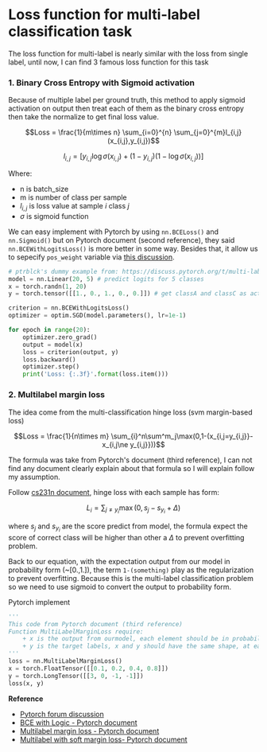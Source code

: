 # Loss function for multi-label classification task

The loss function for multi-label is nearly similar with the loss from single label, until now, I can find 3 famous loss function for this task

### 1. Binary Cross Entropy with Sigmoid activation

Because of multiple label per ground truth, this method to apply sigmoid activation on output then treat each of them as the binary cross entropy then take the normalize to get final loss value.

$$Loss = \frac{1}{m\times n} \sum_{i=0}^{n} \sum_{j=0}^{m}l_{i,j}(x_{i,j},y_{i,j})$$

$$l_{i,j} = [y_{i,j}\log\sigma(x_{i,j})+ (1-y_{i,j})(1-\log\sigma(x_{i,j}))]$$

Where:

* n is batch_size
* m is number of class per sample
* $l_{i,j}$ is loss value at sample $i$ class $j$
* $\sigma$ is sigmoid function

We can easy implement with Pytorch by using `nn.BCELoss()` and `nn.Sigmoid()` but on Pytorch document (second reference), they said `nn.BCEWithLogitsLoss()` is more better in some way. Besides that, it allow us to sepecify `pos_weight` variable via [this discussion](https://discuss.pytorch.org/t/why-multilabelmarginloss-take-torch-long-has-arguments/28970/6).

```python
# ptrblck's dummy example from: https://discuss.pytorch.org/t/multi-label-classification-in-pytorch/905/45
model = nn.Linear(20, 5) # predict logits for 5 classes
x = torch.randn(1, 20)
y = torch.tensor([[1., 0., 1., 0., 0.]]) # get classA and classC as active

criterion = nn.BCEWithLogitsLoss()
optimizer = optim.SGD(model.parameters(), lr=1e-1)

for epoch in range(20):
    optimizer.zero_grad()
    output = model(x)
    loss = criterion(output, y)
    loss.backward()
    optimizer.step()
    print('Loss: {:.3f}'.format(loss.item()))
```

### 2. Multilabel margin loss

The idea come from the multi-classification hinge loss (svm margin-based loss) 

$$Loss = \frac{1}{n\times m} \sum_{i}^n\sum^m_j\max(0,1-(x_{i,j=y_{i,j}}-x_{i,j\ne y_{i,j}}))$$

The formula was take from Pytorch's document (third reference), I can not find any document clearly explain about that formula so I will explain follow my assumption. 

Follow [cs231n document](https://cs231n.github.io/linear-classify/), hinge loss with each sample has form:

$$L_i = \sum_{j\ne y_i}\max (0, s_j - s_{y_i} + \Delta)$$

where $s_j$ and $s_{y_i}$ are the score predict from model, the formula expect the score of correct class will be higher than other a $\Delta$ to prevent overfitting problem.

Back to our equation, with the expectation output from our model in probability form (~[0.,1.]), the term `1-(something)` play as the regularization to prevent overfitting. Because this is the multi-label classification problem so we need to use sigmoid to convert the output to probability form. 

Pytorch implement

```python
'''
This code from Pytorch document (third reference)
Function MultiLabelMarginLoss require:
    + x is the output from ourmodel, each element should be in probability form
    + y is the target labels, x and y should have the same shape, at each sample, it should be a vector with same length will all vector, and the negative label should be presented as -1
'''
loss = nn.MultiLabelMarginLoss()
x = torch.FloatTensor([[0.1, 0.2, 0.4, 0.8]])
y = torch.LongTensor([[3, 0, -1, -1]])
loss(x, y)
```

**Reference**
* [Pytorch forum discussion](https://discuss.pytorch.org/t/multi-label-classification-in-pytorch/905/)
* [BCE with Logic - Pytorch document](https://pytorch.org/docs/stable/generated/torch.nn.BCEWithLogitsLoss.html)
* [Multilabel margin loss - Pytorch document](https://pytorch.org/docs/stable/generated/torch.nn.MultiLabelMarginLoss.html)
* [Multilabel with soft margin loss- Pytorch document](https://pytorch.org/docs/stable/generated/torch.nn.MultiLabelSoftMarginLoss.html)
